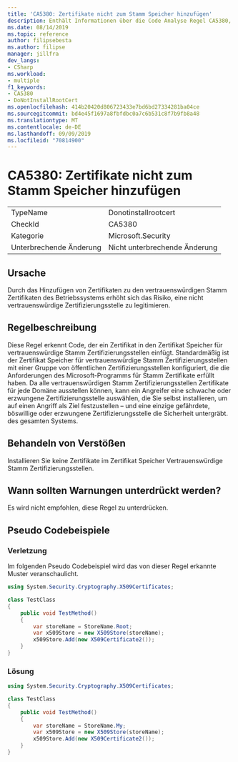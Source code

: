 ```yaml
---
title: 'CA5380: Zertifikate nicht zum Stamm Speicher hinzufügen'
description: Enthält Informationen über die Code Analyse Regel CA5380, einschließlich der Gründe, der Behebung von Verstößen und der Zeit, zu der Sie unterdrückt werden soll.
ms.date: 08/14/2019
ms.topic: reference
author: filipsebesta
ms.author: filipse
manager: jillfra
dev_langs:
- CSharp
ms.workload:
- multiple
f1_keywords:
- CA5380
- DoNotInstallRootCert
ms.openlocfilehash: 414b20420d806723433e7bd6bd27334281ba04ce
ms.sourcegitcommit: bd4e45f1697a8fbfdbc0a7c6b531c8f7b9fb8a48
ms.translationtype: MT
ms.contentlocale: de-DE
ms.lasthandoff: 09/09/2019
ms.locfileid: "70814900"
---
```

# <a name="ca5380-do-not-add-certificates-to-root-store"></a>CA5380: Zertifikate nicht zum Stamm Speicher hinzufügen

|||
|-|-|
|TypeName|Donotinstallrootcert|
|CheckId|CA5380|
|Kategorie|Microsoft.Security|
|Unterbrechende Änderung|Nicht unterbrechende Änderung|

## <a name="cause"></a>Ursache

Durch das Hinzufügen von Zertifikaten zu den vertrauenswürdigen Stamm Zertifikaten des Betriebssystems erhöht sich das Risiko, eine nicht vertrauenswürdige Zertifizierungsstelle zu legitimieren.

## <a name="rule-description"></a>Regelbeschreibung

Diese Regel erkennt Code, der ein Zertifikat in den Zertifikat Speicher für vertrauenswürdige Stamm Zertifizierungsstellen einfügt. Standardmäßig ist der Zertifikat Speicher für vertrauenswürdige Stamm Zertifizierungsstellen mit einer Gruppe von öffentlichen Zertifizierungsstellen konfiguriert, die die Anforderungen des Microsoft-Programms für Stamm Zertifikate erfüllt haben. Da alle vertrauenswürdigen Stamm Zertifizierungsstellen Zertifikate für jede Domäne ausstellen können, kann ein Angreifer eine schwache oder erzwungene Zertifizierungsstelle auswählen, die Sie selbst installieren, um auf einen Angriff als Ziel festzustellen – und eine einzige gefährdete, böswillige oder erzwungene Zertifizierungsstelle die Sicherheit untergräbt. des gesamten Systems.

## <a name="how-to-fix-violations"></a>Behandeln von Verstößen

Installieren Sie keine Zertifikate im Zertifikat Speicher Vertrauenswürdige Stamm Zertifizierungsstellen.

## <a name="when-to-suppress-warnings"></a>Wann sollten Warnungen unterdrückt werden?

Es wird nicht empfohlen, diese Regel zu unterdrücken.

## <a name="pseudo-code-examples"></a>Pseudo Codebeispiele

### <a name="violation"></a>Verletzung

Im folgenden Pseudo Codebeispiel wird das von dieser Regel erkannte Muster veranschaulicht.

```csharp
using System.Security.Cryptography.X509Certificates;

class TestClass
{
    public void TestMethod()
    {
        var storeName = StoreName.Root; 
        var x509Store = new X509Store(storeName);
        x509Store.Add(new X509Certificate2());
    }
}
```

### <a name="solution"></a>Lösung

```csharp
using System.Security.Cryptography.X509Certificates;

class TestClass
{
    public void TestMethod()
    {
        var storeName = StoreName.My; 
        var x509Store = new X509Store(storeName);
        x509Store.Add(new X509Certificate2());
    }
}
```
